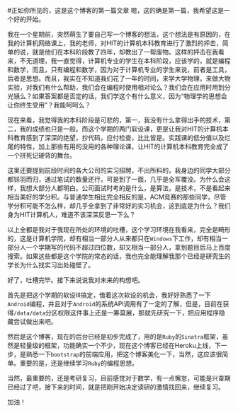 #正如你所见的，这是这个博客的第一篇文章
嗯，这的确是第一篇，我希望这是一个好的开始。  
 
我在一个星期前，突然萌生了要自己写一个博客的想法，这个想法是有原因的，在我的计算机网络课上，我的老师，对HIT的计算机本科教育进行了激烈的抨击，简单的说，就是他们在本科阶段教了四年，却教出了一帮废物。这样的抨击在我看来，不无道理，我一直觉得，计算机专业的学生在本科阶段，应该学的，就是编程和数学，而且，只有编程和数学，因为对于计算机专业的学生来说，前者是工具，后者是思想。而且，我实在不知道我们花了一年的时间，来学大学物理，来做大物实验，对我们有什么帮助，我们会在编程时使用相对论么？我们会在应用时用到分光镜么？如果答案都是否定的话，我们学这个有什么意义，因为“物理学的思想会让你终生受用”？我能呵呵么？  
 
现在来看，我觉得我的本科阶段是可悲的，第一，我没有什么拿得出手的技术，第二，我的成绩也只是一般。而这个学期的两门软设课，更是让我对HIT的计算机本科教育感到了深深的绝望，抄代码，应付检查，比比皆是。实践课的低分值以及烂尾的特性，加上那些有用的没用的各种理论课，让HIT的计算机本科教育完全成了一个拼死记硬背的舞台。   

这里还要提到前段时间的各大公司的实习招聘，不出所料的，我身边的同学大部分都铩羽而归，通过笔试的数量还行，可是到了一面，几乎是全军覆没。为什么会这样，我想大部分人都明白。公司面试时考的是什么，是算法，是技术，不是看起来相当美好的学分积。与普通学生相比完全相反的是，ACM竞赛的那些同学，尽管学分积可能不怎么样，却几乎全拿到了非常好的实习机会，这到底是为什么？我们身为HIT计算机人，难道不该深深反思一下么？  
 
以上全都是我对于我现在所处的环境的吐槽，这个学习环境在我看来，完全是畸形的，这是计算机学院，却有相当一部分人从来都只在```Windows```下工作，却有相当一部分人一个学期写的代码不超过四位数，却又相当一部分人，拿到题目后马上百度搜索。如果这些都是这个学院的常态的话，我也完全能理解我那个已经是研究生的学长为什么找实习出处碰壁了。   

好了，吐槽完毕。接下来说说我对未来的构想吧。   

首先是把这个学期的软设III搞定，借着这次软设的机会，我好好熟悉了一下```Android```编程，并且对于```Android```的系统API调用有了一定的了解，但是，目前在获得```/data/data```分区权限这件事上还是一筹莫展，那就先研究一下，把应用程序隐藏尝试做出来吧。   

然后是这个博客，现在的后台已经是初步完成了，用的是```Ruby```的```Sinatra```框架，虽然是轻量级的框架，功能确实一个不少，现在这个博客已经在Heroku上线，下一步，是熟悉一下```bootstrap```的前端应用，把这个博客美化一下，当然，这应该很简单。重要的是，还是继续学习```Ruby```的编程思想。  
 
当然，最重要的，还是考研复习，目前感觉对于数学，有一点懈怠，可能是兴奋期已经过了吧，接下来的时间，就是把刚开始决定读研的激情找回来，继续复习。   

加油！ 